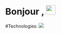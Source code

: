 # Bonjour , <img src="https://raw.githubusercontent.com/MartinHeinz/MartinHeinz/master/wave.gif" width="30px">

#Technologies:
![](https://img.shields.io/badge/<WORD_ON_LEFT>-<WORD_ON_RIGHT>-informational?style=flat&logo=<LOGO_NAME>&logoColor=white&color=2bbc8a)
